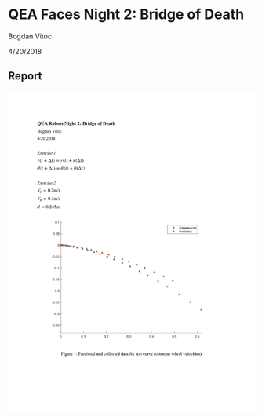 # QEA Faces Night 2: Bridge of Death

Bogdan Vitoc

4/20/2018

## Report
[![report](images/report_preview.jpg)](report.pdf)
